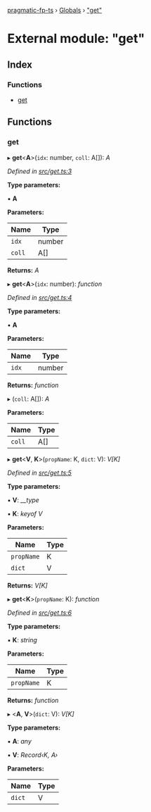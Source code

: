 [pragmatic-fp-ts](../README.md) › [Globals](../globals.md) › ["get"](_get_.md)

# External module: "get"

## Index

### Functions

* [get](_get_.md#get)

## Functions

###  get

▸ **get**<**A**>(`idx`: number, `coll`: A[]): *A*

*Defined in [src/get.ts:3](https://github.com/hermann-p/pragmatic-fp-ts/blob/a1a02fb/src/get.ts#L3)*

**Type parameters:**

▪ **A**

**Parameters:**

Name | Type |
------ | ------ |
`idx` | number |
`coll` | A[] |

**Returns:** *A*

▸ **get**<**A**>(`idx`: number): *function*

*Defined in [src/get.ts:4](https://github.com/hermann-p/pragmatic-fp-ts/blob/a1a02fb/src/get.ts#L4)*

**Type parameters:**

▪ **A**

**Parameters:**

Name | Type |
------ | ------ |
`idx` | number |

**Returns:** *function*

▸ (`coll`: A[]): *A*

**Parameters:**

Name | Type |
------ | ------ |
`coll` | A[] |

▸ **get**<**V**, **K**>(`propName`: K, `dict`: V): *V[K]*

*Defined in [src/get.ts:5](https://github.com/hermann-p/pragmatic-fp-ts/blob/a1a02fb/src/get.ts#L5)*

**Type parameters:**

▪ **V**: *__type*

▪ **K**: *keyof V*

**Parameters:**

Name | Type |
------ | ------ |
`propName` | K |
`dict` | V |

**Returns:** *V[K]*

▸ **get**<**K**>(`propName`: K): *function*

*Defined in [src/get.ts:6](https://github.com/hermann-p/pragmatic-fp-ts/blob/a1a02fb/src/get.ts#L6)*

**Type parameters:**

▪ **K**: *string*

**Parameters:**

Name | Type |
------ | ------ |
`propName` | K |

**Returns:** *function*

▸ <**A**, **V**>(`dict`: V): *V[K]*

**Type parameters:**

▪ **A**: *any*

▪ **V**: *Record‹K, A›*

**Parameters:**

Name | Type |
------ | ------ |
`dict` | V |
